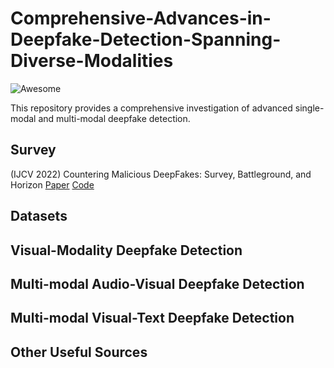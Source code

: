 # Comprehensive-Advances-in-Deepfake-Detection-Spanning-Diverse-Modalities

![Awesome](https://awesome.re/badge.svg)

This repository provides a comprehensive investigation of advanced single-modal and multi-modal deepfake detection.

## Survey

(IJCV 2022) Countering Malicious DeepFakes: Survey, Battleground, and Horizon [Paper](https://arxiv.org/abs/2103.00218) [Code](https://www.xujuefei.com/dfsurvey)

## Datasets

## Visual-Modality Deepfake Detection

## Multi-modal Audio-Visual Deepfake Detection

## Multi-modal Visual-Text Deepfake Detection

## Other Useful Sources




